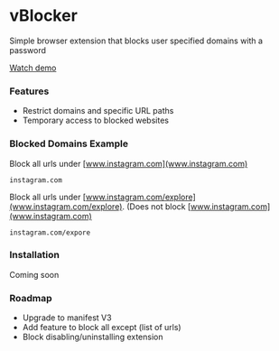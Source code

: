 # vBlocker
Simple browser extension that blocks user specified domains with a password

[Watch demo](https://youtu.be/RSFkTDDa0gQ)

### Features
- Restrict domains and specific URL paths
- Temporary access to blocked websites

### Blocked Domains Example
Block all urls under [www.instagram.com](www.instagram.com)
```
instagram.com
````
Block all urls under [www.instagram.com/explore](www.instagram.com/explore). (Does not block [www.instagram.com](www.instagram.com)

```
instagram.com/expore
```

### Installation
Coming soon

### Roadmap
- Upgrade to manifest V3
- Add feature to block all except (list of urls)
- Block disabling/uninstalling extension